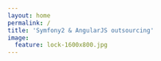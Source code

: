 ```yaml
---
layout: home
permalink: /
title: 'Symfony2 & AngularJS outsourcing'
image:
  feature: lock-1600x800.jpg
---
```


